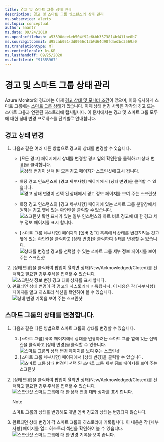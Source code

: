 ```yaml
---
title: 경고 및 스마트 그룹 상태 관리
description: 경고 및 스마트 그룹 인스턴스의 상태 관리
ms.subservice: alerts
ms.topic: conceptual
author: anantr
ms.date: 09/24/2018
ms.openlocfilehash: a53390dee8eb504f92e66bb3573814bd411be0b7
ms.sourcegitcommit: d95cab0514dd0956c13b9d64d98fdae2bc3569a0
ms.translationtype: MT
ms.contentlocale: ko-KR
ms.lasthandoff: 09/25/2020
ms.locfileid: "91358967"
---
```

# <a name="manage-alert-and-smart-group-states"></a>경고 및 스마트 그룹 상태 관리

Azure Monitor의 경고에는 이제 [경고 상태 및 모니터 조건](https://aka.ms/azure-alerts-overview)이 있으며, 이와 유사하게 스마트 그룹에는 [스마트 그룹 상태](https://aka.ms/smart-groups)가 있습니다. 이제 상태 변경 사항은 각각의 경고 또는 스마트 그룹과 연관된 히스토리에 캡처됩니다. 이 문서에서는 경고 및 스마트 그룹 모두에 대한 상태 변경 프로세스를 단계별로 안내합니다.

## <a name="change-the-state-of-an-alert"></a>경고 상태 변경

1. 다음과 같은 여러 다른 방법으로 경고의 상태를 변경할 수 있습니다. 
    * [모든 경고] 페이지에서 상태를 변경할 경고 옆의 확인란을 클릭하고 [상태 변경]을 클릭합니다.   
    ![상태 변경이 선택 된 모든 경고 페이지가 스크린샷에 표시 됩니다.](./media/alerts-managing-alert-states/state-all-alerts.jpg)
    * 특정 경고 인스턴스의 [경고 세부사항] 페이지에서 [상태 변경]을 클릭할 수 있습니다.   
    ![경고 상태 변경이 선택 된 상태에서 경고 정보 페이지를 보여 주는 스크린샷](./media/alerts-managing-alert-states/state-alert-details.jpg)
    * 특정 경고 인스턴스의 [경고 세부사항] 페이지에 있는 스마트 그룹 분할창에서 원하는 경고 옆에 있는 확인란을 클릭할 수 있습니다.    
    ![스크린샷 확인 표시가 있는 일부 인스턴스와 하트 비트 경고에 대 한 경고 세부 정보 페이지를 표시 합니다.](./media/alerts-managing-alert-states/state-alert-details-sg.jpg)

    * [스마트 그룹 세부사항] 페이지의 [멤버 경고] 목록에서 상태를 변경하려는 경고 옆에 있는 확인란을 클릭하고 [상태 변경]을 클릭하여 상태를 변경할 수 있습니다.   
    ![상태를 변경할 경고를 선택할 수 있는 스마트 그룹 세부 정보 페이지를 보여 주는 스크린샷](./media/alerts-managing-alert-states/state-sg-details-alerts.jpg)
1. [상태 변경]을 클릭하여 팝업이 열리면 상태(New/Acknowledged/Closed)를 선택하고 필요한 경우 주석을 입력할 수 있습니다.   
![스크린샷 정보 변경 경고 대화 상자를 표시 합니다.](./media/alerts-managing-alert-states/state-alert-change.jpg)
1. 완료되면 상태 변경이 각 경고의 히스토리에 기록됩니다. 이 내용은 각 [세부사항] 페이지를 열고 히스토리 섹션을 확인하여 볼 수 있습니다.    
![상태 변경 기록을 보여 주는 스크린샷](./media/alerts-managing-alert-states/state-alert-history.jpg)

## <a name="change-the-state-of-a-smart-group"></a>스마트 그룹의 상태를 변경합니다.
1. 다음과 같은 다른 방법으로 스마트 그룹의 상태를 변경할 수 있습니다.
    1. [스마트 그룹] 목록 페이지에서 상태를 변경하려는 스마트 그룹 옆에 있는 선택란을 클릭하고 [상태 변경]을 클릭할 수 있습니다.  
    ![스마트 그룹의 상태 변경 페이지를 보여 주는 스크린샷](./media/alerts-managing-alert-states/state-sg-list.jpg)
    1. [스마트 그룹 세부사항] 페이지에서 [상태 변경]을 클릭할 수 있습니다.        
    ![스마트 그룹 상태 변경이 선택 된 스마트 그룹 세부 정보 페이지를 보여 주는 스크린샷](./media/alerts-managing-alert-states/state-sg-details.jpg)
1. [상태 변경]을 클릭하여 팝업이 열리면 상태(New/Acknowledged/Closed)를 선택하고 필요한 경우 주석을 입력할 수 있습니다. 
![스크린샷 스마트 그룹에 대 한 상태 변경 대화 상자를 표시 합니다.](./media/alerts-managing-alert-states/state-sg-change.jpg)
   > [!NOTE]
   >  스마트 그룹의 상태를 변경해도 개별 멤버 경고의 상태는 변경되지 않습니다.

1. 완료되면 상태 변경이 각 스마트 그룹의 히스토리에 기록됩니다. 이 내용은 각 [세부사항] 페이지를 열고 히스토리 섹션을 확인하여 볼 수 있습니다.     
![스크린샷 스마트 그룹에 대 한 변경 기록을 보여 줍니다.](./media/alerts-managing-alert-states/state-sg-history.jpg)

